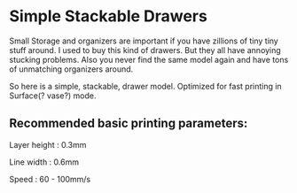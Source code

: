 # Simple Stackable Drawers
Small Storage and organizers are important if you have zillions of tiny tiny stuff around.
I used to buy this kind of drawers. But they all have annoying stucking problems. Also you never find the same model again and have tons of unmatching organizers around.

So here is a simple, stackable, drawer model. Optimized for fast printing in Surface(? vase?) mode.

## Recommended basic printing parameters:

Layer height : 0.3mm

Line width : 0.6mm

Speed : 60 - 100mm/s
